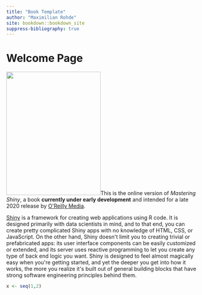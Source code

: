 ```yaml
---
title: "Book Template"
author: "Maximilian Rohde"
site: bookdown::bookdown_site
suppress-bibliography: true
---
```


# Welcome Page

<img src="cover.png" class="cover" width="250" height="328"/>This is the online version of *Mastering Shiny*, a book **currently under early development** and intended for a late 2020 release by [O'Reilly Media](https://www.oreilly.com/).

[Shiny](https://shiny.rstudio.com/) is a framework for creating web applications using R code.
It is designed primarily with data scientists in mind, and to that end, you can create pretty complicated Shiny apps with no knowledge of HTML, CSS, or JavaScript.
On the other hand, Shiny doesn't limit you to creating trivial or prefabricated apps: its user interface components can be easily customized or extended, and its server uses reactive programming to let you create any type of back end logic you want.
Shiny is designed to feel almost magically easy when you're getting started, and yet the deeper you get into how it works, the more you realize it's built out of general building blocks that have strong software engineering principles behind them.



```r
x <- seq(1,2)
```



